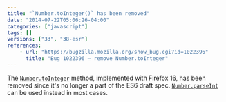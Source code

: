 ```yaml
---
title: "`Number.toInteger()` has been removed"
date: "2014-07-22T05:06:26-04:00"
categories: ["javascript"]
tags: []
versions: ["33", "38-esr"]
references:
    - url: "https://bugzilla.mozilla.org/show_bug.cgi?id=1022396"
      title: "Bug 1022396 – remove Number.toInteger"
---
```

The [`Number.toInteger`](https://developer.mozilla.org/docs/Web/JavaScript/Reference/Global_Objects/Number/toInteger) method, implemented with Firefox 16, has been removed since it's no longer a part of the ES6 draft spec. [`Number.parseInt`](https://developer.mozilla.org/docs/Web/JavaScript/Reference/Global_Objects/Number/parseInt) can be used instead in most cases.
